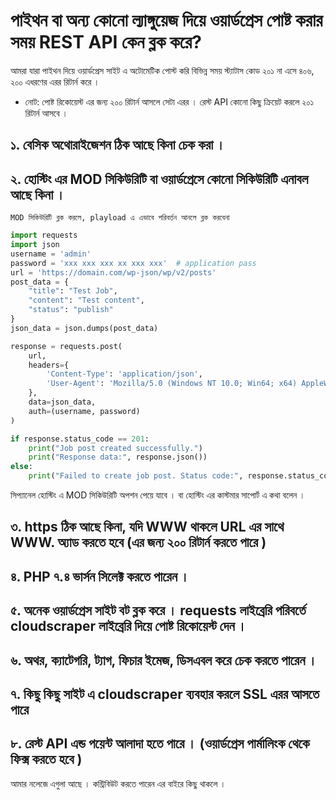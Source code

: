 # পাইথন বা অন্য কোনো ল্যাঙ্গুয়েজ দিয়ে ওয়ার্ডপ্রেস পোষ্ট করার সময়  REST API কেন ব্লক করে?
আমরা যারা পাইথন দিয়ে ওয়ার্ডপ্রেস সাইট এ অটোমেটিক পোস্ট করি বিভিন্ন সময় স্ট্যাটাস কোড ২০১ না এসে ৪০৬, ২০০ এধরণের এরর রিটার্ন করে ।
- নোট: পোষ্ট রিকোয়েস্ট এর জন্য ২০০ রিটার্ন আসলে সেটা এরর । রেস্ট API কোনো কিছু ক্রিয়েট করলে ২০১ রিটার্ন আসবে ।
## ১. বেসিক অথোরাইজেশন ঠিক আছে কিনা চেক করা ।
## ২. হোস্টিং এর MOD সিকিউরিটি বা ওয়ার্ডপ্রেসে কোনো সিকিউরিটি এনাবল আছে কিনা ।  
```MOD সিকিউরিটি ব্লক করলে, playload এ এভাবে পরিবর্তন আনলে ব্লক করবেনা ```
```py
import requests
import json
username = 'admin'
password = 'xxx xxx xxx xx xxx xxx'  # application pass
url = 'https://domain.com/wp-json/wp/v2/posts'
post_data = {
    "title": "Test Job",
    "content": "Test content",
    "status": "publish"
}
json_data = json.dumps(post_data)

response = requests.post(
    url,
    headers={
        'Content-Type': 'application/json',
        'User-Agent': 'Mozilla/5.0 (Windows NT 10.0; Win64; x64) AppleWebKit/537.36 (KHTML, like Gecko) Chrome/58.0.3029.110 Safari/537.3'
    },
    data=json_data,
    auth=(username, password)
)

if response.status_code == 201:
    print("Job post created successfully.")
    print("Response data:", response.json())
else:
    print("Failed to create job post. Status code:", response.status_code)

```
সিপ্যানেল হোস্টিং এ MOD সিকিউরিটি অপশন পেয়ে যাবে । বা হোস্টিং এর কাস্টমার সাপোর্ট এ কথা বলেন ।
## ৩. https ঠিক আছে কিনা, যদি WWW থাকলে URL এর সাথে WWW. অ্যাড করতে হবে (এর জন্য ২০০ রিটার্ন করতে পারে )
## ৪. PHP ৭.৪ ভার্সন সিলেক্ট করতে পারেন ।
## ৫. অনেক ওয়ার্ডপ্রেস সাইট বট ব্লক করে । requests লাইব্রেরি পরিবর্তে cloudscraper লাইব্রেরি দিয়ে পোষ্ট রিকোয়েস্ট দেন ।
## ৬. অথর, ক্যাটেগরি, ট্যাগ, ফিচার ইমেজ, ডিসএবল করে চেক করতে পারেন ।
## ৭. কিছু কিছু সাইট এ cloudscraper ব্যবহার করলে SSL এরর আসতে পারে 
## ৮. রেস্ট API এন্ড পয়েন্ট আলাদা হতে পারে । (ওয়ার্ডপ্রেস পার্মালিংক থেকে ফিক্স করতে হবে )

আমার নলেজে এগুলা আছে । কন্ট্রিবিউট করতে পারেন এর বাইরে কিছু থাকলে ।
